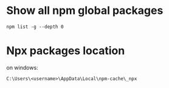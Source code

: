 # Show all npm global packages

```shell
npm list -g --depth 0
```

# Npx packages location

on windows:
```
C:\Users\<username>\AppData\Local\npm-cache\_npx
```